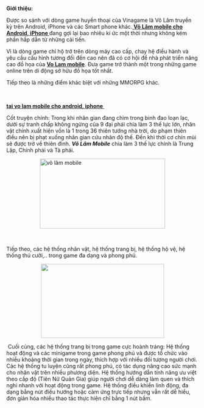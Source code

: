 <p><strong> </strong></p>
<p><strong>Giới thiệu:</strong></p>
<p>Được so sánh với dòng game huyền thoại của Vinagame là Võ Lâm truyền kỳ trên Android, iPhone và các Smart phone khác.<a title="võ lâm mobile" href="http://www.xoan.mobi/2013/08/tai-game-vo-lam-mobile-cho-android.html"><strong> Võ Lâm mobile cho Android, iPhone </strong></a>đang gợi lại bao nhiêu kí ức một thời nhưng không kém phần hấp dẫn từ những cải tiến.</p>
<p>Vì là dòng game chỉ hộ trở trên dòng máy cao cấp, chay hệ điều hành và yêu cầu cấu hình tương đối đến cao nên đã có cơ hội để nhà phát triển nâng cao đồ họa của <a title="Võ lâm mobile" href="http://www.xoan.mobi/2013/08/tai-game-vo-lam-mobile-cho-android.html"><strong>Vo Lam mobile</strong></a>. Đưa game trở thành một trong những game online trên di động sở hữu đồ họa tốt nhất.</p>
<p>Tiếp theo là những điểm khác biệt với những MMORPG khác.</p>
<p><a title="tai vo lam mobile" href="http://www.xoan.mobi/2013/08/tai-game-vo-lam-mobile-cho-android.html"><span id="imgContent_40205523" class="imgContent"   style="display: block; margin-left: auto; margin-right: auto;" title="tai vo lam mobile cho iphone, ipad, ios"  alt="tai vo lam mobile cho iphone, ipad, ios" width="328" height="205" border="0" ></span></a></p>
<p> </p>
<p><a title="tai vo lam mobile cho android" href="http://www.xoan.mobi/2013/08/tai-game-vo-lam-mobile-cho-android.html"><strong>tai vo lam mobile cho android, iphone </strong></a></p>
<p>Cốt truyện chính: Trong khi nhân gian đang chìm trong binh đao loạn lạc, dưới sự tranh chấp không ngừng của 9 đại phái chia làm 3 thế lực lớn, nhân vật chính xuất hiện vốn là 1 trong 36 thiên tướng nhà trời, do phạm thiên điều nên bị phạt xuống nhân gian cứu nhân độ thế. Đến khi thời cơ chín mùi sẽ được trở về thiên đình. <em><strong>Võ Lâm Mobile</strong></em> chia làm 3 thế lực chính là Trung Lập, Chính phái và Tà phái.</p>
<p><a title="vo lam mobile cho android" href="http://www.xoan.mobi/2013/08/tai-game-vo-lam-mobile-cho-android.html"><img style="display: block; margin-left: auto; margin-right: auto;" title="võ lâm mobile" src="http://2.bp.blogspot.com/-hIMi4w9QzMM/Uh7BY7-ePoI/AAAAAAAACdk/OpZcgFuFKPg/s320/game-vo-lam-mobile.jpg" alt="võ lâm mobile" width="329" height="184" /></a></p>
<p> </p>
<p>Tiếp theo, các hệ thống nhân vật, hệ thống trang bị, hệ thống hộ vệ, hệ thống thú cưỡi,.. trong game đa dạng và phong phú.</p>
<p><a href="http://www.xoan.mobi/2013/08/tai-game-vo-lam-mobile-cho-android.html"><img style="display: block; margin-left: auto; margin-right: auto;" src="http://1.bp.blogspot.com/-idg3hBsPjXs/Uh7BY28s1iI/AAAAAAAACdo/sQ_ipJjxATk/s320/vo-lam-mobile.jpg" alt="" width="323" height="195" /></a></p>
<p> Cuối cùng, các hệ thống trang bị trong game cực hoành tráng: Hệ thống hoạt động và các minigame trong game phong phú và được tổ chức vào nhiều khoảng thời gian trong ngày, thích hợp với nhiều đối tượng người chơi. Các hệ thống tu luyện cũng rất phong phú, có tác dụng nâng cao sức mạnh cho nhân vật trên nhiều phương diện. Hệ thống hướng dẫn tính năng ưu việt theo cấp độ (Tiên Nữ Quản Gia) giúp người chơi dễ dàng làm quen và thích nghi nhanh với hoạt động trong game. Hệ thống điều khiển linh động, đa dạng bằng nút điều hướng hoặc cảm ứng trực tiếp nhưng vẫn rất dễ hiểu, đơn giản hóa nhiều thao tác thực hiện chỉ bằng 1 nút bấm.</p>
